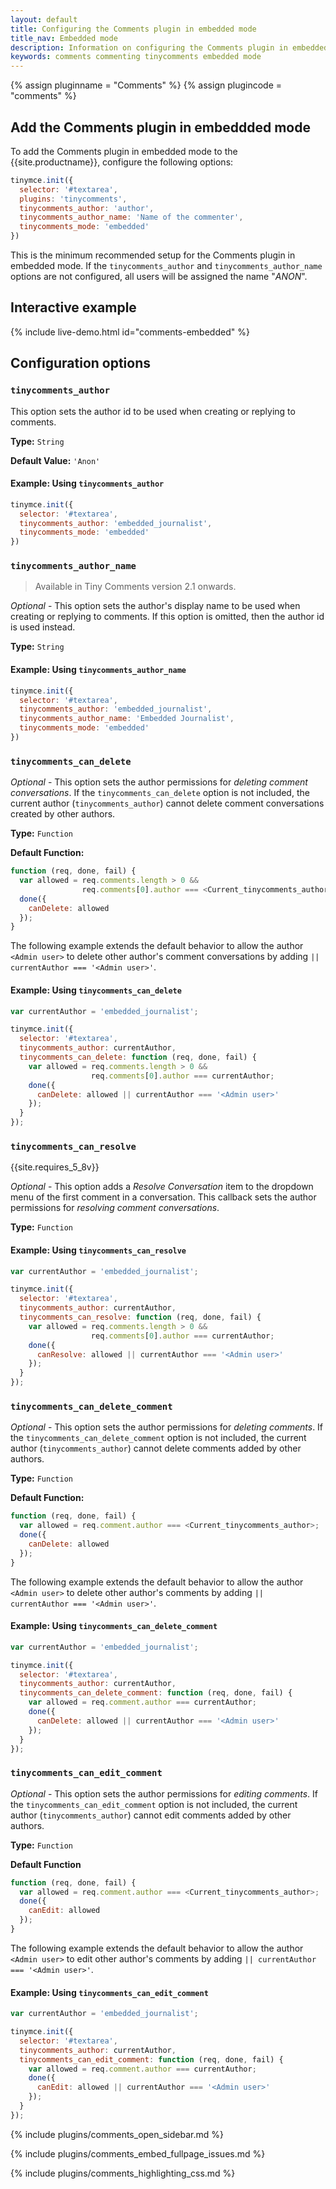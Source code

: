 ```yaml
---
layout: default
title: Configuring the Comments plugin in embedded mode
title_nav: Embedded mode
description: Information on configuring the Comments plugin in embedded mode
keywords: comments commenting tinycomments embedded mode
---
```


{% assign pluginname = "Comments" %}
{% assign plugincode = "comments" %}

## Add the Comments plugin in embeddded mode

To add the Comments plugin in embedded mode to the {{site.productname}}, configure the following options:

```js
tinymce.init({
  selector: '#textarea',
  plugins: 'tinycomments',
  tinycomments_author: 'author',
  tinycomments_author_name: 'Name of the commenter',
  tinycomments_mode: 'embedded'
})
```

This is the minimum recommended setup for the Comments plugin in embedded mode. If the `tinycomments_author` and `tinycomments_author_name` options are not configured, all users will be assigned the name "_ANON_".

## Interactive example

{% include live-demo.html id="comments-embedded" %}

## Configuration options

### `tinycomments_author`

This option sets the author id to be used when creating or replying to comments.

**Type:** `String`

**Default Value:** `'Anon'`

#### Example: Using `tinycomments_author`

```js
tinymce.init({
  selector: '#textarea',
  tinycomments_author: 'embedded_journalist',
  tinycomments_mode: 'embedded'
})
```

### `tinycomments_author_name`

> Available in Tiny Comments version 2.1 onwards.

_Optional_ - This option sets the author's display name to be used when creating or replying to comments. If this option is omitted, then the author id is used instead.

**Type:** `String`

#### Example: Using `tinycomments_author_name`

```js
tinymce.init({
  selector: '#textarea',
  tinycomments_author: 'embedded_journalist',
  tinycomments_author_name: 'Embedded Journalist',
  tinycomments_mode: 'embedded'
})
```

### `tinycomments_can_delete`

_Optional_ - This option sets the author permissions for _deleting comment conversations_. If the `tinycomments_can_delete` option is not included, the current author (`tinycomments_author`) cannot delete comment conversations created by other authors.

**Type:** `Function`

**Default Function:**

```js
function (req, done, fail) {
  var allowed = req.comments.length > 0 &&
                req.comments[0].author === <Current_tinycomments_author>;
  done({
    canDelete: allowed
  });
}
```

The following example extends the default behavior to allow the author `<Admin user>` to delete other author's comment conversations by adding `|| currentAuthor === '<Admin user>'`.

#### Example: Using `tinycomments_can_delete`

```js
var currentAuthor = 'embedded_journalist';

tinymce.init({
  selector: '#textarea',
  tinycomments_author: currentAuthor,
  tinycomments_can_delete: function (req, done, fail) {
    var allowed = req.comments.length > 0 &&
                  req.comments[0].author === currentAuthor;
    done({
      canDelete: allowed || currentAuthor === '<Admin user>'
    });
  }
});
```

### `tinycomments_can_resolve`

{{site.requires_5_8v}}

_Optional_ - This option adds a _Resolve Conversation_ item to the dropdown menu of the first comment in a conversation. This callback sets the author permissions for _resolving comment conversations_.

**Type:** `Function`

#### Example: Using `tinycomments_can_resolve`

```js
var currentAuthor = 'embedded_journalist';

tinymce.init({
  selector: '#textarea',
  tinycomments_author: currentAuthor,
  tinycomments_can_resolve: function (req, done, fail) {
    var allowed = req.comments.length > 0 &&
                  req.comments[0].author === currentAuthor;
    done({
      canResolve: allowed || currentAuthor === '<Admin user>'
    });
  }
});
```

### `tinycomments_can_delete_comment`

_Optional_ - This option sets the author permissions for _deleting comments_. If the `tinycomments_can_delete_comment` option is not included, the current author (`tinycomments_author`) cannot delete comments added by other authors.

**Type:** `Function`

**Default Function:**

```js
function (req, done, fail) {
  var allowed = req.comment.author === <Current_tinycomments_author>;
  done({
    canDelete: allowed
  });
}
```

The following example extends the default behavior to allow the author `<Admin user>` to delete other author's comments by adding `|| currentAuthor === '<Admin user>'`.

#### Example: Using `tinycomments_can_delete_comment`

```js
var currentAuthor = 'embedded_journalist';

tinymce.init({
  selector: '#textarea',
  tinycomments_author: currentAuthor,
  tinycomments_can_delete_comment: function (req, done, fail) {
    var allowed = req.comment.author === currentAuthor;
    done({
      canDelete: allowed || currentAuthor === '<Admin user>'
    });
  }
});
```

### `tinycomments_can_edit_comment`

_Optional_ - This option sets the author permissions for _editing comments_. If the `tinycomments_can_edit_comment` option is not included, the current author (`tinycomments_author`) cannot edit comments added by other authors.

**Type:** `Function`

**Default Function**

```js
function (req, done, fail) {
  var allowed = req.comment.author === <Current_tinycomments_author>;
  done({
    canEdit: allowed
  });
}
```

The following example extends the default behavior to allow the author `<Admin user>` to edit other author's comments by adding `|| currentAuthor === '<Admin user>'`.

#### Example: Using `tinycomments_can_edit_comment`

```js
var currentAuthor = 'embedded_journalist';

tinymce.init({
  selector: '#textarea',
  tinycomments_author: currentAuthor,
  tinycomments_can_edit_comment: function (req, done, fail) {
    var allowed = req.comment.author === currentAuthor;
    done({
      canEdit: allowed || currentAuthor === '<Admin user>'
    });
  }
});
```

{% include plugins/comments_open_sidebar.md %}

{% include plugins/comments_embed_fullpage_issues.md %}

{% include plugins/comments_highlighting_css.md %}
